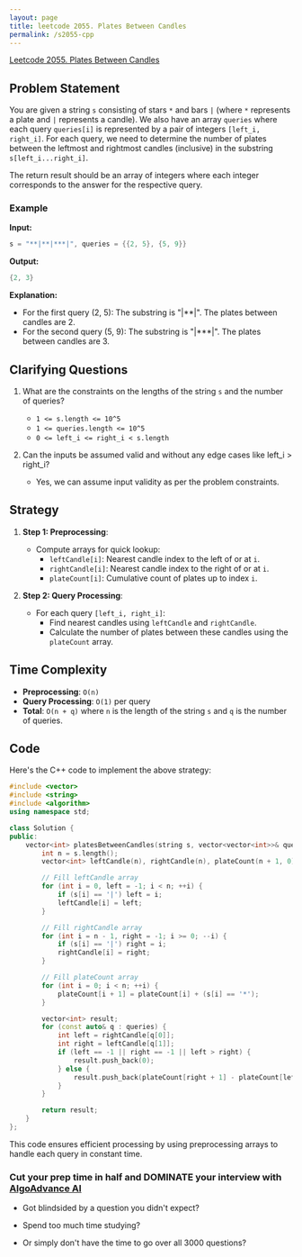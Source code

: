 ```yaml
---
layout: page
title: leetcode 2055. Plates Between Candles
permalink: /s2055-cpp
---
```

[Leetcode 2055. Plates Between Candles](https://algoadvance.github.io/algoadvance/l2055)
## Problem Statement
You are given a string `s` consisting of stars `*` and bars `|` (where `*` represents a plate and `|` represents a candle). We also have an array `queries` where each query `queries[i]` is represented by a pair of integers `[left_i, right_i]`. For each query, we need to determine the number of plates between the leftmost and rightmost candles (inclusive) in the substring `s[left_i...right_i]`.

The return result should be an array of integers where each integer corresponds to the answer for the respective query.

### Example
**Input:**
```cpp
s = "**|**|***|", queries = {{2, 5}, {5, 9}}
```
**Output:**
```cpp
{2, 3}
```

**Explanation:**
- For the first query (2, 5): The substring is "|**|". The plates between candles are 2.
- For the second query (5, 9): The substring is "|***|". The plates between candles are 3.

## Clarifying Questions
1. What are the constraints on the lengths of the string `s` and the number of queries?
   - `1 <= s.length <= 10^5`
   - `1 <= queries.length <= 10^5`
   - `0 <= left_i <= right_i < s.length`

2. Can the inputs be assumed valid and without any edge cases like left_i > right_i?
   - Yes, we can assume input validity as per the problem constraints.

## Strategy
1. **Step 1: Preprocessing**:
   - Compute arrays for quick lookup:
     - `leftCandle[i]`: Nearest candle index to the left of or at `i`.
     - `rightCandle[i]`: Nearest candle index to the right of or at `i`.
     - `plateCount[i]`: Cumulative count of plates up to index `i`.

2. **Step 2: Query Processing**:
   - For each query `[left_i, right_i]`:
     - Find nearest candles using `leftCandle` and `rightCandle`.
     - Calculate the number of plates between these candles using the `plateCount` array.
  
## Time Complexity
- **Preprocessing**: `O(n)`
- **Query Processing**: `O(1)` per query
- **Total**: `O(n + q)` where `n` is the length of the string `s` and `q` is the number of queries.

## Code
Here's the C++ code to implement the above strategy:

```cpp
#include <vector>
#include <string>
#include <algorithm>
using namespace std;

class Solution {
public:
    vector<int> platesBetweenCandles(string s, vector<vector<int>>& queries) {
        int n = s.length();
        vector<int> leftCandle(n), rightCandle(n), plateCount(n + 1, 0);

        // Fill leftCandle array
        for (int i = 0, left = -1; i < n; ++i) {
            if (s[i] == '|') left = i;
            leftCandle[i] = left;
        }

        // Fill rightCandle array
        for (int i = n - 1, right = -1; i >= 0; --i) {
            if (s[i] == '|') right = i;
            rightCandle[i] = right;
        }

        // Fill plateCount array
        for (int i = 0; i < n; ++i) {
            plateCount[i + 1] = plateCount[i] + (s[i] == '*');
        }

        vector<int> result;
        for (const auto& q : queries) {
            int left = rightCandle[q[0]];
            int right = leftCandle[q[1]];
            if (left == -1 || right == -1 || left > right) {
                result.push_back(0);
            } else {
                result.push_back(plateCount[right + 1] - plateCount[left]);
            }
        }

        return result;
    }
};
```

This code ensures efficient processing by using preprocessing arrays to handle each query in constant time.


### Cut your prep time in half and DOMINATE your interview with [AlgoAdvance AI](https://algoAdvance.com)

- Got blindsided by a question you didn't expect?

- Spend too much time studying?

- Or simply don't have the time to go over all 3000 questions?

